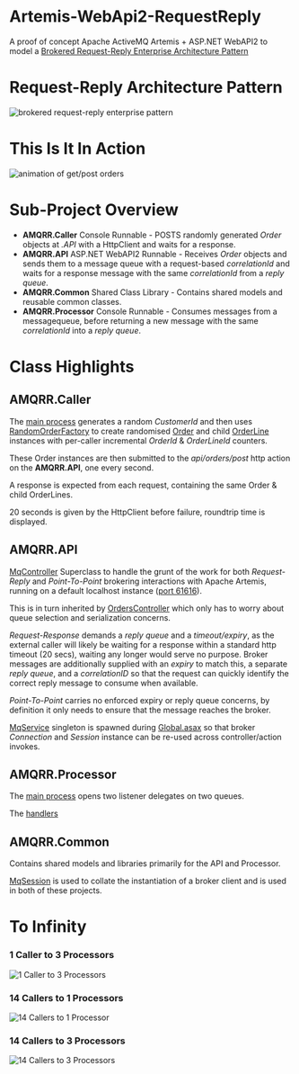 # Artemis-WebApi2-RequestReply
A proof of concept Apache ActiveMQ Artemis + ASP.NET WebAPI2 to model a 
[Brokered Request-Reply Enterprise Architecture Pattern](https://www.enterpriseintegrationpatterns.com/patterns/messaging/RequestReply.html)

# Request-Reply Architecture Pattern

![brokered request-reply enterprise pattern](https://github.com/dbl4ck/Artemis-WebApi2-RequestReply/blob/master/Docs/Media/request-reply.png)

# This Is It In Action

![animation of get/post orders](https://github.com/dbl4ck/Artemis-WebApi2-RequestReply/blob/master/Docs/Media/post-and-get-ani.gif.gif)


# Sub-Project Overview

* **AMQRR.Caller** Console Runnable - POSTS randomly generated *Order* objects at *.API* with a HttpClient and waits for a response.
* **AMQRR.API** ASP.NET WebAPI2 Runnable -	Receives *Order* objects and sends them to a message queue with a request-based *correlationId* and waits for a response message with the same *correlationId* from a *reply queue*.
* **AMQRR.Common** Shared Class Library - Contains shared models and reusable common classes.
* **AMQRR.Processor** Console Runnable - Consumes messages from a messagequeue, before returning a new message with the same *correlationId* into a *reply queue*.

# Class Highlights

## AMQRR.Caller

The [main process](https://github.com/dbl4ck/Artemis-WebApi2-RequestReply/blob/master/AMQRR.Caller/Program.cs) generates a random *CustomerId* and then uses [RandomOrderFactory](https://github.com/dbl4ck/Artemis-WebApi2-RequestReply/blob/master/AMQRR.Common/Factories/RandomOrderFactory.cs) to create randomised [Order](https://github.com/dbl4ck/Artemis-WebApi2-RequestReply/blob/master/AMQRR.Common/Models/Order.cs) and child [OrderLine](https://github.com/dbl4ck/Artemis-WebApi2-RequestReply/blob/master/AMQRR.Common/Models/OrderLine.cs) instances with per-caller incremental *OrderId* & *OrderLineId* counters.

These Order instances are then submitted to the *api/orders/post* http action on the **AMQRR.API**, one every second.

A response is expected from each request, containing the same Order & child OrderLines. 

20 seconds is given by the HttpClient before failure, roundtrip time is displayed.

## AMQRR.API

[MqController](https://github.com/dbl4ck/Artemis-WebApi2-RequestReply/blob/master/AMQRR.API/Base/MqController.cs) Superclass to handle the grunt of the work for both *Request-Reply* and *Point-To-Point* brokering interactions with Apache Artemis, running on a default localhost instance ([port 61616](https://github.com/dbl4ck/Artemis-WebApi2-RequestReply/blob/master/AMQRR.Common/Configuration/Url.cs)).

This is in turn inherited by [OrdersController](https://github.com/dbl4ck/Artemis-WebApi2-RequestReply/blob/master/AMQRR.API/Controllers/OrdersController.cs) which only has to worry about queue selection and serialization concerns.

*Request-Response* demands a *reply queue* and a *timeout/expiry*, as the external caller will likely be waiting for a response within a standard http timeout (20 secs), waiting any longer would serve no purpose. Broker messages are additionally supplied with an *expiry* to match this, a separate *reply queue*, and a *correlationID* so that the request can quickly identify the correct reply message to consume when available.

*Point-To-Point* carries no enforced expiry or reply queue concerns, by definition it only needs to ensure that the message reaches the broker.

[MqService](https://github.com/dbl4ck/Artemis-WebApi2-RequestReply/blob/master/AMQRR.API/Services/Singleton/MqService.cs) singleton is spawned during [Global.asax](https://github.com/dbl4ck/Artemis-WebApi2-RequestReply/blob/master/AMQRR.API/Global.asax.cs) so that broker *Connection* and *Session* instance can be re-used across controller/action invokes.

## AMQRR.Processor

The [main process](https://github.com/dbl4ck/Artemis-WebApi2-RequestReply/blob/master/AMQRR.Processor/Program.cs) opens two listener delegates on two queues.

The [handlers](https://github.com/dbl4ck/Artemis-WebApi2-RequestReply/blob/master/AMQRR.Processor/Handlers/Orders.cs) 

## AMQRR.Common

Contains shared models and libraries primarily for the API and Processor.

[MqSession](https://github.com/dbl4ck/Artemis-WebApi2-RequestReply/blob/master/AMQRR.Common/MQ/MqSession.cs) is used to collate the instantiation of a broker client and is used in both of these projects.

# To Infinity

### 1 Caller to 3 Processors

![1 Caller to 3 Processors](https://raw.githubusercontent.com/dbl4ck/Artemis-WebApi2-RequestReply/master/Docs/Media/Media1-to-3.png)

### 14 Callers to 1 Processors

![14 Callers to 1 Processor](https://raw.githubusercontent.com/dbl4ck/Artemis-WebApi2-RequestReply/master/Docs/Media/Media14-to-1.png)

### 14 Callers to 3 Processors

![14 Callers to 3 Processors](https://raw.githubusercontent.com/dbl4ck/Artemis-WebApi2-RequestReply/master/Docs/Media/Media14-to-3.png)
